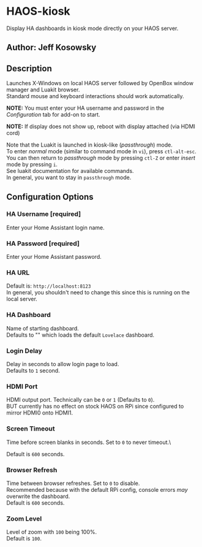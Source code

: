 # HAOS-kiosk

Display HA dashboards in kiosk mode directly on your HAOS server.

## Author: Jeff Kosowsky

## Description

Launches X-Windows on local HAOS server followed by OpenBox window manager
and Luakit browser.\
Standard mouse and keyboard interactions should work automatically.

**NOTE:** You must enter your HA username and password in the
*Configuration* tab for add-on to start.

**NOTE:** If display does not show up, reboot with display attached (via HDMI cord)

Note that the Luakit is launched in kiosk-like (*passthrough*) mode.\
To enter *normal* mode (similar to command mode in `vi`), press
`ctl-alt-esc`.\
You can then return to *passthrough* mode by pressing `ctl-Z` or enter
*insert* mode by pressing `i`.\
See luakit documentation for available commands.\
In general, you want to stay in `passthrough` mode.

## Configuration Options

### HA Username [required]

Enter your Home Assistant login name.

### HA Password [required]

Enter your Home Assistant password.

### HA URL

Default is: `http://localhost:8123`\
In general, you shouldn't need to change this since this is running on the
local server.

### HA Dashboard

Name of starting dashboard.\
Defaults to "" which loads the default `Lovelace` dashboard.

### Login Delay

Delay in seconds to allow login page to load.\
Defaults to `1` second.

### HDMI Port

HDMI output port. Technically can be `0` or `1` (Defaults to `0`).\
BUT currently has no effect on stock HAOS on RPi since configured to mirror
HDMI0 onto HDMI1.

### Screen Timeout

Time before screen blanks in seconds. Set to `0` to never timeout.\\

Default is `600` seconds.

### Browser Refresh

Time between browser refreshes. Set to `0` to disable.\
Recommended because with the default RPi config, console errors *may*
overwrite the dashboard.\
Default is `600` seconds.

### Zoom Level

Level of zoom with `100` being 100%.\
Default is `100`.
